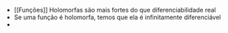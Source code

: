 - [[Funções]] Holomorfas são mais fortes do que diferenciabilidade real
- Se uma função é holomorfa, temos que ela é infinitamente diferenciável
- 